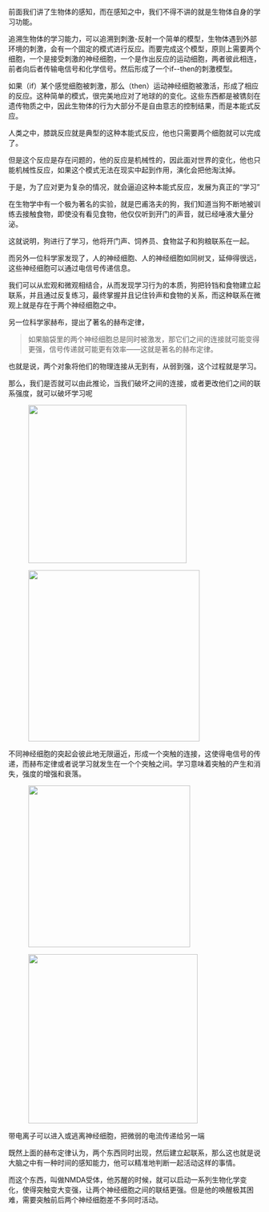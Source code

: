 <p data-pid="WuyCZpPZ">前面我们讲了生物体的感知，而在感知之中，我们不得不讲的就是生物体自身的学习功能。</p><p data-pid="VO7-yL4h">追溯生物体的学习能力，可以追溯到刺激-反射一个简单的模型，生物体遇到外部环境的刺激，会有一个固定的模式进行反应。而要完成这个模型，原则上需要两个细胞，一个是接受刺激的神经细胞，一个是作出反应的运动细胞，两者彼此相连，前者向后者传输电信号和化学信号。然后形成了一个if--then的刺激模型。</p><p data-pid="PeX6lvgZ">如果（if）某个感觉细胞被刺激，那么（then）运动神经细胞被激活，形成了相应的反应。这种简单的模式，很完美地应对了地球的的变化。这些东西都是被镌刻在遗传物质之中，因此生物体的行为大部分不是自由意志的控制结果，而是本能式反应。</p><p data-pid="HVlGditx">人类之中，膝跳反应就是典型的这种本能式反应，他也只需要两个细胞就可以完成了。</p><p data-pid="skurriGp">但是这个反应是存在问题的，他的反应是机械性的，因此面对世界的变化，他也只能机械性反应，如果这个模式无法在现实中起到作用，演化会把他淘汰掉。</p><p data-pid="i8OlDHWw">于是，为了应对更为复杂的情况，就会逼迫这种本能式反应，发展为真正的“学习”</p><p data-pid="F-CySFsZ">在生物学中有一个极为著名的实验，就是巴甫洛夫的狗，我们知道当狗不断地被训练去接触食物，即使没有看见食物，他仅仅听到开门的声音，就已经唾液大量分泌。</p><p data-pid="rIGvZlKY">这就说明，狗进行了学习，他将开门声、饲养员、食物盆子和狗粮联系在一起。</p><p data-pid="RSGgoffo">而另外一位科学家发现了，人的神经细胞、人的神经细胞如同树叉，延伸得很远，这些神经细胞可以通过电信号传递信息。</p><p data-pid="SI4Y7DL3">我们可以从宏观和微观相结合，从而发现学习行为的本质，狗把铃铛和食物建立起联系，并且通过反复练习，最终掌握并且记住铃声和食物的关系，而这种联系在微观上就是存在于两个神经细胞之中。</p><p data-pid="k2l--rU2">另一位科学家赫布，提出了著名的赫布定律，</p><blockquote data-pid="cAvHBdVK">如果脑袋里的两个神经细胞总是同时被激发，那它们之间的连接就可能变得更强，信号传递就可能更有效率——这就是著名的赫布定律。</blockquote><p data-pid="hkYLKCZX">也就是说，两个对象将他们的物理连接从无到有，从弱到强，这个过程就是学习。</p><p data-pid="ktAqVxFq">那么，我们是否就可以由此推论，当我们破坏之间的连接，或者更改他们之间的联系强度，就可以破坏学习呢</p><figure data-size="normal"><img src="https://picx.zhimg.com/v2-12df918da2333135ba47105b055f399d_720w.jpg?source=d16d100b" data-caption="" data-size="normal" data-rawwidth="316" data-rawheight="237" class="content_image" width="316"></figure><figure data-size="normal"><img src="https://picx.zhimg.com/v2-e20e6278ade33c99974af21a362fe1f5_720w.jpg?source=d16d100b" data-caption="" data-size="normal" data-rawwidth="342" data-rawheight="163" class="content_image" width="342"></figure><p data-pid="nLvLdv87">不同神经细胞的突起会彼此地无限逼近，形成一个突触的连接，这使得电信号的传递，而赫布定律或者说学习就发生在一个个突触之间。学习意味着突触的产生和消失，强度的增强和衰落。</p><figure data-size="normal"><img src="https://pic1.zhimg.com/v2-3d6b3e332b7187acee1e666d401a84a1_720w.jpg?source=d16d100b" data-caption="" data-size="normal" data-rawwidth="323" data-rawheight="209" class="content_image" width="323"></figure><figure data-size="normal"><img src="https://pica.zhimg.com/v2-74b6fd2161370f1260fd4c315a87e489_720w.jpg?source=d16d100b" data-caption="" data-size="normal" data-rawwidth="338" data-rawheight="247" class="content_image" width="338"></figure><p data-pid="pYWRIj0y">带电离子可以进入或逃离神经细胞，把微弱的电流传递给另一端</p><p data-pid="X0YyPZoJ">既然上面的赫布定律认为，两个东西同时出现，然后建立起联系，那么这也就是说大脑之中有一种时间的感知能力，他可以精准地判断一起活动这样的事情。</p><p data-pid="mAO-QjCk">而这个东西，叫做NMDA受体，他苏醒的时候，就可以启动一系列生物化学变化，使得突触变大变强，让两个神经细胞之间的联结更强。但是他的唤醒极其困难，需要突触前后两个神经细胞差不多同时活动。</p><p></p>